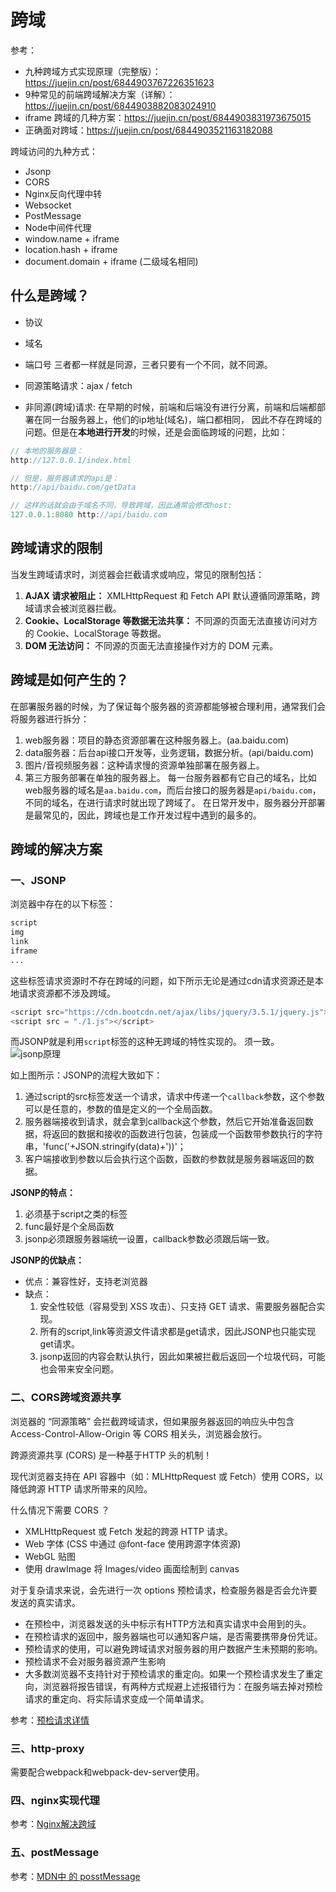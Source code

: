 # 跨域

参考：
* 九种跨域方式实现原理（完整版）：https://juejin.cn/post/6844903767226351623
* 9种常见的前端跨域解决方案（详解）：https://juejin.cn/post/6844903882083024910
* iframe 跨域的几种方案：https://juejin.cn/post/6844903831973675015
* 正确面对跨域：https://juejin.cn/post/6844903521163182088

跨域访问的九种方式：
* Jsonp
* CORS
* Nginx反向代理中转
* Websocket
* PostMessage
* Node中间件代理
* window.name + iframe
* location.hash + iframe
* document.domain + iframe (二级域名相同)


## 什么是跨域？
- 协议
- 域名
- 端口号
三者都一样就是同源，三者只要有一个不同，就不同源。

- 同源策略请求：ajax / fetch
- 非同源(跨域)请求:
在早期的时候，前端和后端没有进行分离，前端和后端都部署在同一台服务器上，他们的ip地址(域名)，端口都相同，
因此不存在跨域的问题。但是在**本地进行开发**的时候，还是会面临跨域的问题，比如：

```js
// 本地的服务器是：
http://127.0.0.1/index.html
```

```js
// 但是，服务器请求的api是：
http://api/baidu.com/getData
```

```js
// 这样的话就会由于域名不同，导致跨域，因此通常会修改host:
127.0.0.1:8080 http://api/baidu.com
```
## 跨域请求的限制
当发生跨域请求时，浏览器会拦截请求或响应，常见的限制包括：  
1. **AJAX 请求被阻止：** XMLHttpRequest 和 Fetch API 默认遵循同源策略，跨域请求会被浏览器拦截。
2. **Cookie、LocalStorage 等数据无法共享：** 不同源的页面无法直接访问对方的 Cookie、LocalStorage 等数据。
3. **DOM 无法访问：** 不同源的页面无法直接操作对方的 DOM 元素。

## 跨域是如何产生的？

在部署服务器的时候，为了保证每个服务器的资源都能够被合理利用，通常我们会将服务器进行拆分：
1. web服务器：项目的静态资源部署在这种服务器上。(aa.baidu.com)
2. data服务器：后台api接口开发等，业务逻辑，数据分析。(api/baidu.com)
3. 图片/音视频服务器：这种请求慢的资源单独部署在服务器上。
4. 第三方服务部署在单独的服务器上。
每一台服务器都有它自己的域名，比如web服务器的域名是`aa.baidu.com`，而后台接口的服务器是`api/baidu.com`，不同的域名，在进行请求时就出现了跨域了。
在日常开发中，服务器分开部署是最常见的，因此，跨域也是工作开发过程中遇到的最多的。

## 跨域的解决方案

### 一、JSONP
浏览器中存在的以下标签：
```html
script
img
link
iframe
...
```
这些标签请求资源时不存在跨域的问题，如下所示无论是通过cdn请求资源还是本地请求资源都不涉及跨域。
```js
<script src="https://cdn.bootcdn.net/ajax/libs/jquery/3.5.1/jquery.js"></script>
<script src = "./1.js"></script>
```
而JSONP就是利用`script`标签的这种无跨域的特性实现的。
须一致。
![jsonp原理](https://ftp.bmp.ovh/imgs/2021/03/183348b65c44d9e6.png)

如上图所示：JSONP的流程大致如下：
1. 通过script的src标签发送一个请求，请求中传递一个`callback`参数，这个参数可以是任意的，参数的值是定义的一个全局函数。
2. 服务器端接收到请求，就会拿到callback这个参数，然后它开始准备返回数据，将返回的数据和接收的函数进行包装，包装成一个函数带参数执行的字符串，'func('+JSON.stringify(data)+'))'；
3. 客户端接收到参数以后会执行这个函数，函数的参数就是服务器端返回的数据。

**JSONP的特点：**
1. 必须基于script之类的标签
2. func最好是个全局函数
3. jsonp必须跟服务器端统一设置，callback参数必须跟后端一致。

**JSONP的优缺点：**
* 优点：兼容性好，支持老浏览器
* 缺点：
  1. 安全性较低（容易受到 XSS 攻击）、只支持 GET 请求、需要服务器配合实现。
  2. 所有的script,link等资源文件请求都是get请求，因此JSONP也只能实现get请求。
  3. jsonp返回的内容会默认执行，因此如果被拦截后返回一个垃圾代码，可能也会带来安全问题。


### 二、CORS跨域资源共享
浏览器的 “同源策略” 会拦截跨域请求，但如果服务器返回的响应头中包含 Access-Control-Allow-Origin 等 CORS 相关头，浏览器会放行。

跨源资源共享 (CORS) 是一种基于HTTP 头的机制！

现代浏览器支持在 API 容器中（如：MLHttpRequest 或 Fetch）使用 CORS，以降低跨源 HTTP 请求所带来的风险。

什么情况下需要 CORS ？
* XMLHttpRequest 或 Fetch 发起的跨源 HTTP 请求。
* Web 字体 (CSS 中通过 @font-face 使用跨源字体资源)
* WebGL 贴图
* 使用 drawImage 将 Images/video 画面绘制到 canvas


对于复杂请求来说，会先进行一次 options 预检请求，检查服务器是否会允许要发送的真实请求。
* 在预检中，浏览器发送的头中标示有HTTP方法和真实请求中会用到的头。
* 在预检请求的返回中，服务器端也可以通知客户端，是否需要携带身份凭证。
* 预检请求的使用，可以避免跨域请求对服务器的用户数据产生未预期的影响。
* 预检请求不会对服务器资源产生影响
* 大多数浏览器不支持针对于预检请求的重定向。如果一个预检请求发生了重定向，浏览器将报告错误，有两种方式规避上述报错行为：在服务端去掉对预检请求的重定向、将实际请求变成一个简单请求。

参考：[预检请求详情](./0.1__预检请求.md)

### 三、http-proxy
需要配合webpack和webpack-dev-server使用。

### 四、nginx实现代理
参考：[Nginx解决跨域](./2.0__Nginx解决跨域.md)

### 五、postMessage
参考：[MDN中 的 posstMessage](https://developer.mozilla.org/zh-CN/docs/Web/API/Window/postMessage)
